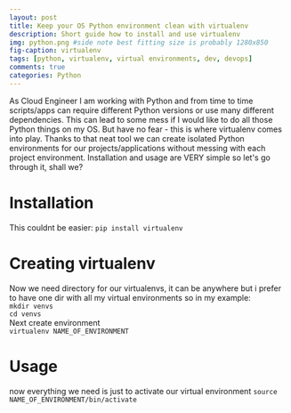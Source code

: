 ```yaml
---
layout: post
title: Keep your OS Python environment clean with virtualenv
description: Short guide how to install and use virtualenv
img: python.png #side note best fitting size is probably 1280x850
fig-caption: virtualenv
tags: [python, virtualenv, virtual environments, dev, devops]
comments: true
categories: Python
---
```


As Cloud Engineer I am working with Python and from time to time scripts/apps can require different Python versions or use many different dependencies. This can lead to some mess if I would like to do all those Python things on my OS. But have no fear - this is where virtualenv comes into play. Thanks to that neat tool we can create isolated Python environments for our projects/applications without messing with each project environment. Installation and usage are VERY simple so let's go through it, shall we?

# Installation
This couldnt be easier:
```pip install virtualenv```

# Creating virtualenv
Now we need directory for our virtualenvs, it can be anywhere but i prefer to have one dir with all my virtual environments so in my example:  
`mkdir venvs`  
`cd venvs`   
Next create environment  
`virtualenv NAME_OF_ENVIRONMENT`

# Usage
now everything we need is just to activate our virtual environment
`source NAME_OF_ENVIRONMENT/bin/activate`

